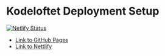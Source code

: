 # Kodeloftet Deployment Setup

[![Netlify Status](https://api.netlify.com/api/v1/badges/782053b7-d764-4acd-ba75-62a399072858/deploy-status)](https://app.netlify.com/sites/kodeloftet-deployment-setup/deploys)

- [Link to GitHub Pages](https://larsgjobloop.github.io/kodeloftet-deployment-pipeline/)
- [Link to Nettlify](https://kodeloftet-deployment-setup.netlify.app/)
